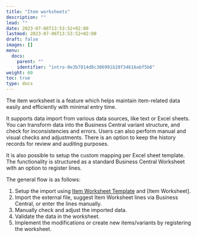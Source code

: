 ```yaml
---
title: "Item worksheets"
description: ""
lead: ""
date: 2023-07-06T13:53:52+02:00
lastmod: 2023-07-06T13:53:52+02:00
draft: false
images: []
menu:
  docs:
    parent: ""
    identifier: "intro-0e3b7814d8c306991b28f34616abf5b6"
weight: 60
toc: true
type: docs
---
```


The item worksheet is a feature which helps maintain item-related data easily and efficiently with minimal entry time.

It supports data import from various data sources, like text or Excel sheets. You can transform data into the Business Central variant structure, and check for inconsistencies and errors. Users can also perform manual and visual checks and adjustments. There is an option to keep the history records for review and auditing purposes.

It is also possible to setup the custom mapping per Excel sheet template. The functionality is structured as a standard Business Central Worksheet with an option to register lines.

The general flow is as follows:

1. Setup the import using [Item Worksheet Template](reference/item_worksheet_template.md) and [Item Worksheet].
2. Import the external file, suggest Item Worksheet lines via Business Central, or enter the lines manually.
3. Manually check and adjust the imported data.
4. Validate the data in the worksheet.
5. Implement the modifications or create new items/variants by registering the worksheet.
